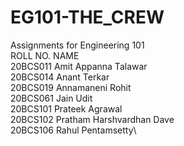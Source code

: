 # EG101-THE_CREW
Assignments for Engineering 101\
ROLL NO. NAME\
20BCS011 Amit Appanna Talawar\
20BCS014 Anant Terkar\
20BCS019 Annamaneni Rohit\
20BCS061 Jain Udit\
20BCS101 Prateek Agrawal\
20BCS102 Pratham Harshvardhan Dave\
20BCS106 Rahul Pentamsetty\
